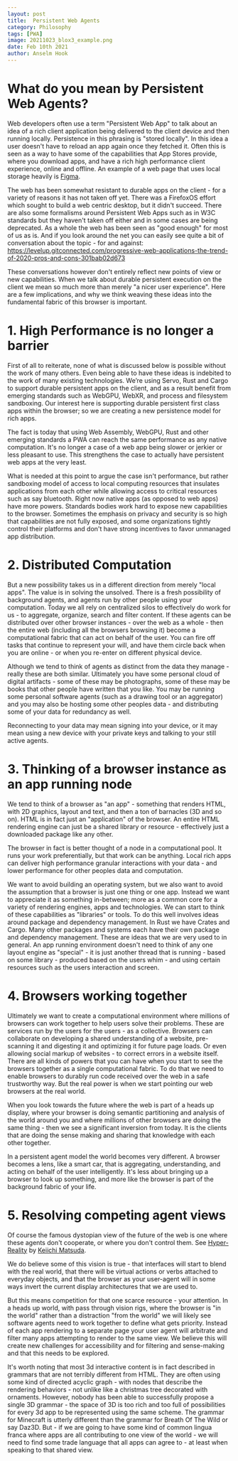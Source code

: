 ```yaml
---
layout: post
title:  Persistent Web Agents
category: Philosophy
tags: [PWA]
image: 20211023_blox3_example.png
date: Feb 10th 2021
author: Anselm Hook
---
```


# What do you mean by Persistent Web Agents?

Web developers often use a term "Persistent Web App" to talk about an idea of a rich client application being delivered to the client device and then running locally. Persistence in this phrasing is "stored locally". In this idea a user doesn't have to reload an app again once they fetched it. Often this is seen as a way to have some of the capabilities that App Stores provide, where you download apps, and have a rich high performance client experience, online and offline. An example of a web page that uses local storage heavily is [Figma](https://figma.com).

The web has been somewhat resistant to durable apps on the client - for a variety of reasons it has not taken off yet. There was a FirefoxOS effort which sought to build a web centric desktop, but it didn't succeed. There are also some formalisms around Persistent Web Apps such as in W3C standards but they haven't taken off either and in some cases are being deprecated. As a whole the web has been seen as "good enough" for most of us as is. And if you look around the net you can easily see quite a bit of conversation about the topic - for and against: https://levelup.gitconnected.com/progressive-web-applications-the-trend-of-2020-pros-and-cons-301bab02d673

These conversations however don't entirely reflect new points of view or new capabilities. When we talk about durable persistent execution on the client we mean so much more than merely "a nicer user experience". Here are a few implications, and why we think weaving these ideas into the fundamental fabric of this browser is important.

# 1. High Performance is no longer a barrier

First of all to reiterate, none of what is discussed below is possible without the work of many others. Even being able to have these ideas is indebited to the work of many existing technologies. We’re using Servo, Rust and Cargo to support durable persistent apps on the client, and as a result benefit from emerging standards such as WebGPU, WebXR, and process and filesystem sandboxing. Our interest here is supporting durable persistent first class apps within the browser; so we are creating a new persistence model for rich apps.

The fact is today that using Web Assembly, WebGPU, Rust and other emerging standards a PWA can reach the same performance as any native computation. It's no longer a case of a web app being slower or jerkier or less pleasant to use. This strengthens the case to actually have persistent web apps at the very least.

What is needed at this point to argue the case isn't performance, but rather sandboxing model of access to local computing resources that insulates applications from each other while allowing access to critical resources such as say bluetooth. Right now native apps (as opposed to web apps) have more powers. Standards bodies work hard to expose new capabilities to the browser. Sometimes the emphasis on privacy and security is so high that capabilities are not fully exposed, and some organizations tightly control their platforms and don't have strong incentives to favor unmanaged app distribution.

# 2. Distributed Computation

But a new possibility takes us in a different direction from merely "local apps". The value is in solving the unsolved. There is a fresh possibility of background agents, and agents run by other people using your computation. Today we all rely on centralized silos to effectively do work for us - to aggregate, organize, search and filter content. If these agents can be distributed over other browser instances - over the web as a whole - then the entire web (including all the browsers browsing it) become a computational fabric that can act on behalf of the user. You can fire off tasks that continue to represent your will, and have them circle back when you are online - or when you re-enter on different physical device.

Although we tend to think of agents as distinct from the data they manage - really these are both similar. Ultimately you have some personal cloud of digital artifacts - some of these may be photographs, some of these may be books that other people have written that you like. You may be running some personal software agents (such as a drawing tool or an aggregator) and you may also be hosting some other peoples data - and distributing some of your data for redundancy as well.

Reconnecting to your data may mean signing into your device, or it may mean using a new device with your private keys and talking to your still active agents.

# 3. Thinking of a browser instance as an app running node

We tend to think of a browser as "an app" - something that renders HTML, with 2D graphics, layout and text, and then a ton of barnacles (3D and so on). HTML is in fact just an "application" of the browser. An entire HTML rendering engine can just be a shared library or resource - effectively just a downloaded package like any other.

The browser in fact is better thought of a node in a computational pool. It runs your work preferentially, but that work can be anything. Local rich apps can deliver high performance granular interactions with your data - and lower performance for other peoples data and computation.

We want to avoid building an operating system, but we also want to avoid the assumption that a browser is just one thing or one app. Instead we want to appreciate it as something in-between; more as a common core for a variety of rendering engines, apps and technologies. We can start to think of these capabilities as "libraries" or tools. To do this well involves ideas around package and dependency management. In Rust we have Crates and Cargo. Many other packages and systems each have their own package and dependency management. These are ideas that we are very used to in general. An app running environment doesn't need to think of any one layout engine as "special" - it is just another thread that is running - based on some library - produced based on the users whim - and using certain resources such as the users interaction and screen.

# 4. Browsers working together

Ultimately we want to create a computational environment where millions of browsers can work together to help users solve their problems. These are services run by the users for the users - as a collective. Browsers can collaborate on developing a shared understanding of a website, pre-scanning it and digesting it and optimizing it for future page loads. Or even allowing social markup of websites - to correct errors in a website itself. There are all kinds of powers that you can have when you start to see the browsers together as a single computational fabric. To do that we need to enable browsers to durably run code received over the web in a safe trustworthy way. But the real power is when we start pointing our web browsers at the real world.

When you look towards the future where the web is part of a heads up display, where your browser is doing semantic partitioning and analysis of the world around you and where millions of other browsers are doing the same thing - then we see a significant inversion from today. It is the clients that are doing the sense making and sharing that knowledge with each other together.

In a persistent agent model the world becomes very different. A browser becomes a lens, like a smart car, that is aggregating, understanding, and acting on behalf of the user intelligently. It's less about bringing up a browser to look up something, and more like the browser is part of the background fabric of your life.

# 5. Resolving competing agent views

Of course the famous dystopian view of the future of the web is one where these agents don't cooperate, or where you don't control them. See [Hyper-Reality](https://www.youtube.com/watch?v=YJg02ivYzSs) by [Keiichi Matsuda](https://km.cx).

We do believe some of this vision is true - that interfaces will start to blend with the real world, that there will be virtual actions or verbs attached to everyday objects, and that the browser as your user-agent will in some ways invert the current display architectures that we are used to.

But this means competition for that one scarce resource - your attention. In a heads up world, with pass through vision rigs, where the browser is "in the world" rather than a distraction "from the world" we will likely see software agents need to work together to define what gets priority. Instead of each app rendering to a separate page your user agent will arbitrate and filter many apps attempting to render to the same view. We believe this will create new challenges for accessibility and for filtering and sense-making and that this needs to be explored.

It's worth noting that most 3d interactive content is in fact described in grammars that are not terribly different from HTML. They are often using some kind of directed acyclic graph - with nodes that describe the rendering behaviors - not unlike like a christmas tree decorated with ornaments. However, nobody has been able to successfully propose a single 3D grammar - the space of 3D is too rich and too full of possibilities for every 3d app to be represented using the same scheme. The grammar for Minecraft is utterly different than the grammar for Breath Of The Wild or say Daz3D. But - if we are going to have some kind of common lingua franca where apps are all contributing to one view of the world - we will need to find some trade language that all apps can agree to - at least when speaking to that shared view.
